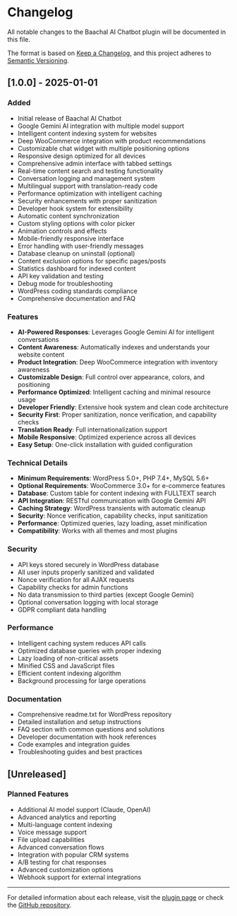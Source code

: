 # Changelog

All notable changes to the Baachal AI Chatbot plugin will be documented in this file.

The format is based on [Keep a Changelog](https://keepachangelog.com/en/1.0.0/),
and this project adheres to [Semantic Versioning](https://semver.org/spec/v2.0.0.html).

## [1.0.0] - 2025-01-01

### Added

- Initial release of Baachal AI Chatbot
- Google Gemini AI integration with multiple model support
- Intelligent content indexing system for websites
- Deep WooCommerce integration with product recommendations
- Customizable chat widget with multiple positioning options
- Responsive design optimized for all devices
- Comprehensive admin interface with tabbed settings
- Real-time content search and testing functionality
- Conversation logging and management system
- Multilingual support with translation-ready code
- Performance optimization with intelligent caching
- Security enhancements with proper sanitization
- Developer hook system for extensibility
- Automatic content synchronization
- Custom styling options with color picker
- Animation controls and effects
- Mobile-friendly responsive interface
- Error handling with user-friendly messages
- Database cleanup on uninstall (optional)
- Content exclusion options for specific pages/posts
- Statistics dashboard for indexed content
- API key validation and testing
- Debug mode for troubleshooting
- WordPress coding standards compliance
- Comprehensive documentation and FAQ

### Features

- **AI-Powered Responses**: Leverages Google Gemini AI for intelligent conversations
- **Content Awareness**: Automatically indexes and understands your website content
- **Product Integration**: Deep WooCommerce integration with inventory awareness
- **Customizable Design**: Full control over appearance, colors, and positioning
- **Performance Optimized**: Intelligent caching and minimal resource usage
- **Developer Friendly**: Extensive hook system and clean code architecture
- **Security First**: Proper sanitization, nonce verification, and capability checks
- **Translation Ready**: Full internationalization support
- **Mobile Responsive**: Optimized experience across all devices
- **Easy Setup**: One-click installation with guided configuration

### Technical Details

- **Minimum Requirements**: WordPress 5.0+, PHP 7.4+, MySQL 5.6+
- **Optional Requirements**: WooCommerce 3.0+ for e-commerce features
- **Database**: Custom table for content indexing with FULLTEXT search
- **API Integration**: RESTful communication with Google Gemini API
- **Caching Strategy**: WordPress transients with automatic cleanup
- **Security**: Nonce verification, capability checks, input sanitization
- **Performance**: Optimized queries, lazy loading, asset minification
- **Compatibility**: Works with all themes and most plugins

### Security

- API keys stored securely in WordPress database
- All user inputs properly sanitized and validated
- Nonce verification for all AJAX requests
- Capability checks for admin functions
- No data transmission to third parties (except Google Gemini)
- Optional conversation logging with local storage
- GDPR compliant data handling

### Performance

- Intelligent caching system reduces API calls
- Optimized database queries with proper indexing
- Lazy loading of non-critical assets
- Minified CSS and JavaScript files
- Efficient content indexing algorithm
- Background processing for large operations

### Documentation

- Comprehensive readme.txt for WordPress repository
- Detailed installation and setup instructions
- FAQ section with common questions and solutions
- Developer documentation with hook references
- Code examples and integration guides
- Troubleshooting guides and best practices

## [Unreleased]

### Planned Features

- Additional AI model support (Claude, OpenAI)
- Advanced analytics and reporting
- Multi-language content indexing
- Voice message support
- File upload capabilities
- Advanced conversation flows
- Integration with popular CRM systems
- A/B testing for chat responses
- Advanced customization options
- Webhook support for external integrations

---

For detailed information about each release, visit the [plugin page](https://wordpress.org/plugins/baachal-ai-chatbot/) or check the [GitHub repository](https://github.com/kshojib/baachal).
